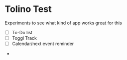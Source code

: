 # Tolino Test

Experiments to see what kind of app works great for this

- [ ] To-Do list
- [ ] Toggl Track
- [ ] Calendar/next event reminder
- 